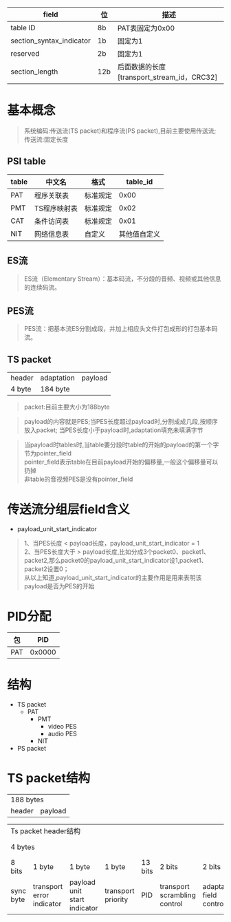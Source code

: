 |field|位|描述
-|-|-
table ID|8b|PAT表固定为0x00
section_syntax_indicator|1b|固定为1
reserved|2b|固定为1
section_length|12b|后面数据的长度[transport_stream_id，CRC32]

# 基本概念
>系统编码:传送流(TS packet)和程序流(PS packet),目前主要使用传送流;</br>
传送流:固定长度

## PSI table
table| 中文名|格式|table_id
-|-|-|-
PAT|程序关联表|标准规定|0x00
PMT|TS程序映射表|标准规定|0x02
CAT|条件访问表|标准规定|0x01
NIT|网络信息表|自定义|其他值自定义


## ES流
> ES流（Elementary Stream）：基本码流，不分段的音频、视频或其他信息的连续码流。

## PES流
>  PES流：把基本流ES分割成段，并加上相应头文件打包成形的打包基本码流。

## TS packet
<table>
    <tr>
        <td>header</td>
        <td>adaptation</td>
        <td>payload</td>
    </tr>
    <tr>
        <td>4 byte</td>
        <td colspan="2">184 byte</td>
    </tr>
</table>

>   packet:目前主要大小为188byte







> payload的内容就是PES;当PES长度超过payload时,分割成成几段,按顺序放入packet;
当PES长度小于payload时,adaptation填充未填满字节

>当payload时tables时,当table要分段时table的开始的payload的第一个字节为pointer_field</br>
pointer_field表示table在目前payload开始的偏移量,一般这个偏移量可以扔掉</br>
非table的音视频PES是没有pointer_field

# 传送流分组层field含义
- payload_unit_start_indicator
> 1、当PES长度 < payload长度，payload_unit_start_indicator = 1 </br>
2、当PES长度大于 > payload长度,比如分成3个packet0、packet1、packet2,那么packet0的payload_unit_start_indicator设1,packet1、packet2设置0；</br>
从以上知道,payload_unit_start_indicator的主要作用是用来表明该payload是否为PES的开始


# PID分配
包|PID
-|-|
PAT| 0x0000


# 结构
- TS packet
  - PAT
      - PMT
          - video PES
          - audio PES
      - NIT
- PS packet

# TS packet结构

<table>
    <tr>
        <td colspan="2">188 bytes</td>
    </tr>
    <tr>
        <td>header</td>
        <td>payload</td>
    </tr>
</table>

<table>
    <tr>
        <td colspan="9">Ts packet header结构</td>
    </tr>
    <tr>
        <td colspan="8">4 bytes</td>
        <td colspan="8">unknow bytes</td>
    </tr>
    <tr>
        <td>8 bits</td>
        <td>1 byte</td>
        <td>1 byte</td>
        <td>1 byte</td>
        <td>13 bits</td>
        <td>2 bits</td>
        <td>2 bits</td>
        <td>4 bits</td>
        <td></td>
    </tr>
        <tr>
        <td>sync byte</td>
        <td>transport error indicator</td>
        <td>payload unit start indicator</td>
        <td>transport priority</td>
        <td>PID</td>
        <td>transport scrambling control</td>
        <td>adaptation field control</td>
        <td>continuity counter</td>
        <td>adaptation field</td>
    </tr>
</table>
